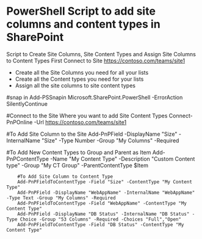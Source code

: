 # PowerShell Script to add site columns and content types in SharePoint

 
Script to Create Site Columns, Site Content Types and Assign Site Columns to Content Types
First Connect to Site https://contoso.com/teams/site1
- Create all the Site Columns you need for all your lists
- Create all the Content types you need for your lists
- Assign all the site columns to site content types

#snap in
Add-PSSnapin Microsoft.SharePoint.PowerShell -ErrorAction SilentlyContinue 

#Connect to the Site Where you want to add Site Content Types
Connect-PnPOnline -Url https://contoso.com/teams/site1

#To Add Site Column to the Site
Add-PnPField -DisplayName "Size" -InternalName "Size" -Type Number -Group "My Columns" -Required 

#To Add New Content Types to Group and Parent as Item
Add-PnPContentType -Name "My Content Type" -Description "Custom Content type" -Group "My CT Group" -ParentContentType $Item

        #To Add Site Column to Content Type
        Add-PnPFieldToContentType -Field "Size" -ContentType "My Content Type" 
        Add-PnPField -DisplayName "WebAppName" -InternalName "WebAppName" -Type Text -Group "My Columns" -Required 
        Add-PnPFieldToContentType -Field "WebAppName" -ContentType "My Content Type" 
        Add-PnPField -DisplayName "DB Status" -InternalName "DB Status" -Type Choice -Group "53 Columns" -Required -Choices "Full","Open"
        Add-PnPFieldToContentType -Field "DB Status" -ContentType "My Content Type" 

